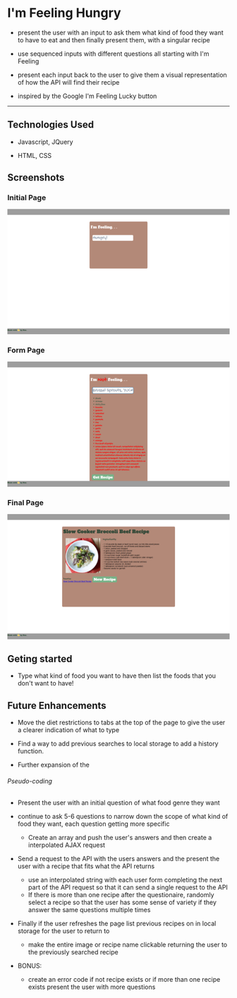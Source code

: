 # I'm Feeling Hungry

- present the user with an input to ask them what kind of food they want to have to eat and then finally present them, with a singular recipe

- use sequenced inputs with different questions all starting with I'm Feeling 

- present each input back to the user to give them a visual representation of how the API will find their recipe

- inspired by the Google I'm Feeling Lucky button

____________ 

## Technologies Used

- Javascript, JQuery

- HTML, CSS

## Screenshots

### Initial Page
![Initial](./assets/Screenshot_2022-08-18_13-55-37.png)

### Form Page
![Form](./assets/Screenshot_2022-08-18_14-00-12.png)

### Final Page
![Final](assets/Screenshot_2022-08-18_13-58-18.png)

## Geting started

 - Type what kind of food you want to have then list the foods that you don't want to have!

## Future Enhancements

- Move the diet restrictions to tabs at the top of the page to give the user a clearer indication of what to type 

- Find a way to add previous searches to local storage to add a history function.

- Further expansion of the 

###### Pseudo-coding

- Present the user with an initial question of what food genre they want

- continue to ask  5-6 questions to narrow down the scope of what kind of food they want, each question getting more specific
    - Create an array and push the user's answers and then create a interpolated AJAX request

- Send a request to the API with the users answers and the present the user with a recipe that fits what the API returns
    - use an interpolated string with each user form completing the next part of the API request so that it can send a single request to the API
    - If there is more than one recipe after the questionaire, randomly select a recipe so that the user has some sense of variety if they answer the same questions multiple times

- Finally if the user refreshes the page list previous recipes on in local storage for the user to return to
    - make the entire image or recipe name clickable returning the user to the previously searched recipe

- BONUS: 
    - create an error code if not recipe exists or if more than one recipe exists present the user with more questions

